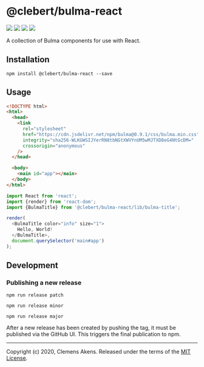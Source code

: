 # @clebert/bulma-react

[![][ci-badge]][ci-link] [![][version-badge]][version-link]
[![][license-badge]][license-link] [![][types-badge]][types-link]

[ci-badge]: https://github.com/clebert/bulma-react/workflows/CI/badge.svg
[ci-link]: https://github.com/clebert/bulma-react
[version-badge]: https://badgen.net/npm/v/@clebert/bulma-react
[version-link]: https://www.npmjs.com/package/@clebert/bulma-react
[license-badge]: https://badgen.net/npm/license/@clebert/bulma-react
[license-link]: https://github.com/clebert/bulma-react/blob/master/LICENSE
[types-badge]: https://badgen.net/npm/types/@clebert/bulma-react
[types-link]: https://github.com/clebert/bulma-react

A collection of Bulma components for use with React.

## Installation

```
npm install @clebert/bulma-react --save
```

## Usage

```html
<!DOCTYPE html>
<html>
  <head>
    <link
      rel="stylesheet"
      href="https://cdn.jsdelivr.net/npm/bulma@0.9.1/css/bulma.min.css"
      integrity="sha256-WLKGWSIJYerRN8tbNGtXWVYnUM5wMJTXD8eG4NtGcDM="
      crossorigin="anonymous"
    />
  </head>

  <body>
    <main id="app"></main>
  </body>
</html>
```

```js
import React from 'react';
import {render} from 'react-dom';
import {BulmaTitle} from '@clebert/bulma-react/lib/bulma-title';

render(
  <BulmaTitle color="info" size="1">
    Hello, World!
  </BulmaTitle>,
  document.querySelector('main#app')
);
```

## Development

### Publishing a new release

```
npm run release patch
```

```
npm run release minor
```

```
npm run release major
```

After a new release has been created by pushing the tag, it must be published
via the GitHub UI. This triggers the final publication to npm.

---

Copyright (c) 2020, Clemens Akens. Released under the terms of the
[MIT License](https://github.com/clebert/bulma-react/blob/master/LICENSE).
